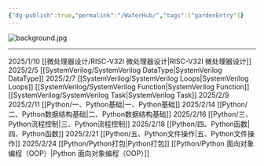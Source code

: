 ```yaml
---
{"dg-publish":true,"permalink":"/WaferHub/","tags":["gardenEntry"]}
---
```


![background.jpg](/img/user/SystemVerilog/imgs/background.jpg)
***

2025/1/10 [[微处理器设计/RISC-V32I 微处理器设计\|RISC-V32I 微处理器设计]]
2025/2/5 [[SystemVerilog/SystemVerilog DataType\|SystemVerilog DataType]]
2025/2/7 [[SystemVerilog/SystemVerilog Loops\|SystemVerilog Loops]] [[SystemVerilog/SystemVerilog Function\|SystemVerilog Function]] [[SystemVerilog/SystemVerilog Task\|SystemVerilog Task]]
2025/2/9 
2025/2/11 [[Python/一、Python基础\|一、Python基础]]
2025/2/14 [[Python/二、Python数据结构基础\|二、Python数据结构基础]]
2025/2/16 [[Python/三、Python流程控制\|三、Python流程控制]]
2025/2/18 [[Python/四、Python函数\|四、Python函数]]
2025/2/21 [[Python/五、Python文件操作\|五、Python文件操作]]
2025/2/24 [[Python/Python打包\|Python打包]]  [[Python/Python 面向对象编程（OOP）\|Python 面向对象编程（OOP）]]
